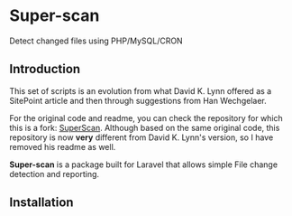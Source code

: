 # Super-scan
Detect changed files using PHP/MySQL/CRON

## Introduction

This set of scripts is an evolution from what David K. Lynn offered as a SitePoint article and then through suggestions from Han Wechgelaer.

For the original code and readme, you can check the repository for which this is a fork: [SuperScan](https://github.com/dklynn/SuperScan). Although based on the same original code, this repository is now **very** different from David K. Lynn's version, so I have removed his readme as well.

**Super-scan** is a package built for Laravel that allows simple File change detection and reporting.

## Installation

